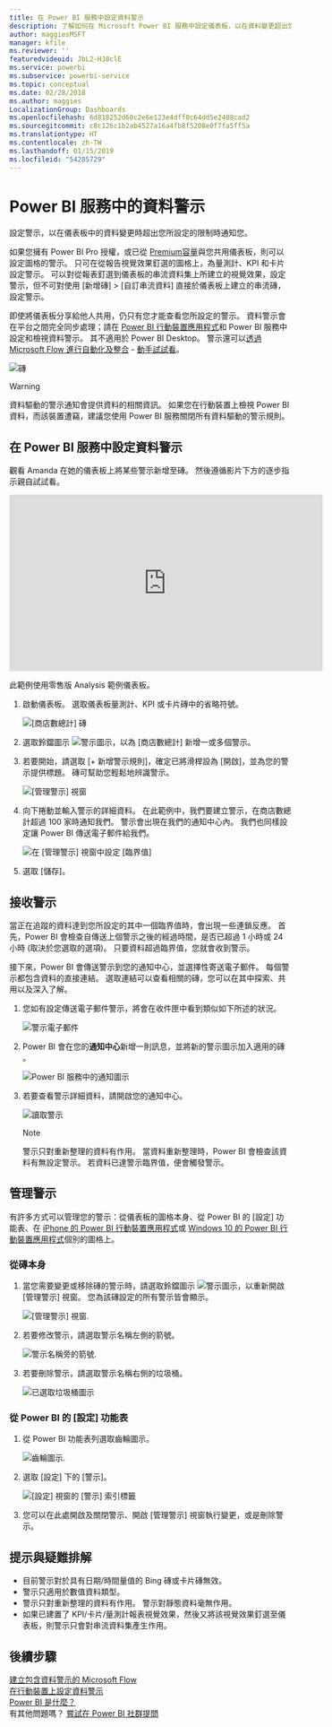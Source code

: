 ```yaml
---
title: 在 Power BI 服務中設定資料警示
description: 了解如何在 Microsoft Power BI 服務中設定儀表板，以在資料變更超出您所設定的限制時通知您。
author: maggiesMSFT
manager: kfile
ms.reviewer: ''
featuredvideoid: JbL2-HJ8clE
ms.service: powerbi
ms.subservice: powerbi-service
ms.topic: conceptual
ms.date: 02/28/2018
ms.author: maggies
LocalizationGroup: Dashboards
ms.openlocfilehash: 6d818252d60c2e6e123e4dff0c64dd5e2408cad2
ms.sourcegitcommit: c8c126c1b2ab4527a16a4fb8f5208e0f7fa5ff5a
ms.translationtype: HT
ms.contentlocale: zh-TW
ms.lasthandoff: 01/15/2019
ms.locfileid: "54285729"
---
```

# <a name="data-alerts-in-power-bi-service"></a>Power BI 服務中的資料警示
設定警示，以在儀表板中的資料變更時超出您所設定的限制時通知您。 

如果您擁有 Power BI Pro 授權，或已從 [Premium容量](service-premium.md)與您共用儀表板，則可以設定圖格的警示。 只可在從報告視覺效果釘選的圖格上，為量測計、KPI 和卡片設定警示。 可以對從報表釘選到儀表板的串流資料集上所建立的視覺效果，設定警示，但不可對使用 [新增磚] >  [自訂串流資料] 直接於儀表板上建立的串流磚，設定警示。 

即使將儀表板分享給他人共用，仍只有您才能查看您所設定的警示。 資料警示會在平台之間完全同步處理；請在 [ Power BI 行動裝置應用程式](consumer/mobile/mobile-set-data-alerts-in-the-mobile-apps.md)和 Power BI 服務中設定和檢視資料警示。 其不適用於 Power BI Desktop。 警示還可以[透過 Microsoft Flow 進行自動化及整合](https://flow.microsoft.com) - [動手試試看](service-flow-integration.md)。

![磚](media/service-set-data-alerts/powerbi-alert-types-new.png)

> [!WARNING]
> 資料驅動的警示通知會提供資料的相關資訊。 如果您在行動裝置上檢視 Power BI 資料，而該裝置遭竊，建議您使用 Power BI 服務關閉所有資料驅動的警示規則。
> 
> 

## <a name="set-data-alerts-in-power-bi-service"></a>在 Power BI 服務中設定資料警示
觀看 Amanda 在她的儀表板上將某些警示新增至磚。 然後遵循影片下方的逐步指示親自試試看。

<iframe width="560" height="315" src="https://www.youtube.com/embed/JbL2-HJ8clE" frameborder="0" allowfullscreen></iframe>

此範例使用零售版 Analysis 範例儀表板。

1. 啟動儀表板。 選取儀表板量測計、KPI 或卡片磚中的省略符號。
   
   ![[商店數總計] 磚](media/service-set-data-alerts/powerbi-card.png)
2. 選取鈴鐺圖示 ![警示圖示](media/service-set-data-alerts/power-bi-bell-icon.png)，以為 [商店數總計] 新增一或多個警示。
   
1. 若要開始，請選取 [+ 新增警示規則]，確定已將滑桿設為 [開啟]，並為您的警示提供標題。 磚可幫助您輕鬆地辨識警示。
   
   ![[管理警示] 視窗](media/service-set-data-alerts/powerbi-alert-title.png)
4. 向下捲動並輸入警示的詳細資料。  在此範例中，我們要建立警示，在商店數總計超過 100 家時通知我們。 警示會出現在我們的通知中心內。 我們也同樣設定讓 Power BI 傳送電子郵件給我們。
   
   ![在 [管理警示] 視窗中設定 [臨界值]](media/service-set-data-alerts/power-bi-set-alert-details.png)
5. 選取 [儲存]。

## <a name="receiving-alerts"></a>接收警示
當正在追蹤的資料達到您所設定的其中一個臨界值時，會出現一些連鎖反應。 首先，Power BI 會檢查自傳送上個警示之後的經過時間，是否已超過 1 小時或 24 小時 (取決於您選取的選項)。 只要資料超過臨界值，您就會收到警示。

接下來，Power BI 會傳送警示到您的通知中心，並選擇性寄送電子郵件。 每個警示都包含資料的直接連結。 選取連結可以查看相關的磚，您可以在其中探索、共用以及深入了解。  

1. 您如有設定傳送電子郵件警示，將會在收件匣中看到類似如下所述的狀況。
   
   ![警示電子郵件](media/service-set-data-alerts/powerbi-alerts-email.png)
2. Power BI 會在您的**通知中心**新增一則訊息，並將新的警示圖示加入適用的磚 。
   
   ![Power BI 服務中的通知圖示](media/service-set-data-alerts/powerbi-alert-notifications.png)
3. 若要查看警示詳細資料，請開啟您的通知中心。
   
    ![讀取警示](media/service-set-data-alerts/powerbi-alert-notification.png)
   
   > [!NOTE]
   > 警示只對重新整理的資料有作用。 當資料重新整理時，Power BI 會檢查該資料有無設定警示。 若資料已達警示臨界值，便會觸發警示。
   > 
   > 

## <a name="managing-alerts"></a>管理警示
有許多方式可以管理您的警示：從儀表板的圖格本身、從 Power BI 的 [設定] 功能表、在 [iPhone 的 Power BI 行動裝置應用程式](consumer/mobile/mobile-set-data-alerts-in-the-mobile-apps.md)或 [Windows 10 的 Power BI 行動裝置應用程式](consumer/mobile/mobile-set-data-alerts-in-the-mobile-apps.md)個別的圖格上。

### <a name="from-the-tile-itself"></a>從磚本身
1. 當您需要變更或移除磚的警示時，請選取鈴鐺圖示 ![警示圖示](media/service-set-data-alerts/power-bi-bell-icon.png)，以重新開啟 [管理警示] 視窗。 您為該磚設定的所有警示皆會顯示。
   
    ![[管理警示] 視窗](media/service-set-data-alerts/powerbi-see-alerts.png).
2. 若要修改警示，請選取警示名稱左側的箭號。
   
    ![警示名稱旁的箭號](media/service-set-data-alerts/powerbi-see-alerts-arrow.png).
3. 若要刪除警示，請選取警示名稱右側的垃圾桶。
   
      ![已選取垃圾桶圖示](media/service-set-data-alerts/powerbi-see-alerts-delete.png)

### <a name="from-the-power-bi-settings-menu"></a>從 Power BI 的 [設定] 功能表
1. 從 Power BI 功能表列選取齒輪圖示。
   
    ![齒輪圖示](media/service-set-data-alerts/powerbi-gear-icon.png).
2. 選取 [設定] 下的 [警示]。
   
    ![[設定] 視窗的 [警示] 索引標籤](media/service-set-data-alerts/powerbi-alert-settings.png)
3. 您可以在此處開啟及關閉警示、開啟 [管理警示] 視窗執行變更，或是刪除警示。

## <a name="tips-and-troubleshooting"></a>提示與疑難排解
* 目前警示對於具有日期/時間量值的 Bing 磚或卡片磚無效。
* 警示只適用於數值資料類型。
* 警示只對重新整理的資料有作用。 警示對靜態資料毫無作用。
* 如果已建置了 KPI/卡片/量測計報表視覺效果，然後又將該視覺效果釘選至儀表板，則警示只會對串流資料集產生作用。

## <a name="next-steps"></a>後續步驟
[建立包含資料警示的 Microsoft Flow](service-flow-integration.md)    
[在行動裝置上設定資料警示](consumer/mobile/mobile-set-data-alerts-in-the-mobile-apps.md)    
[Power BI 是什麼？](power-bi-overview.md)    
有其他問題嗎？ [嘗試在 Power BI 社群提問](http://community.powerbi.com/)

